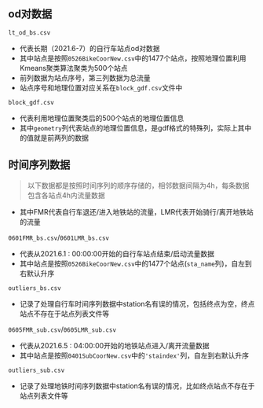 
## od对数据

`lt_od_bs.csv`
- 代表长期（2021.6-7）的自行车站点od对数据
- 其中站点是按照`0526BikeCoorNew.csv`中的1477个站点，按照地理位置利用Kmeans聚类算法聚类为500个站点
- 前列数据为站点序号，第三列数据为总流量
- 站点序号和地理位置对应关系在`block_gdf.csv`文件中

`block_gdf.csv`
- 代表利用地理位置聚类后的500个站点的地理位置信息
- 其中`geometry`列代表站点的地理位置信息，是gdf格式的特殊列，实际上其中的值就是前两列的数据

## 时间序列数据
> 以下数据都是按照时间序列的顺序存储的，相邻数据间隔为4h，每条数据包含各站点4h内流量数据 
- 其中FMR代表自行车退还/进入地铁站的流量，LMR代表开始骑行/离开地铁站的流量

`0601FMR_bs.csv`/`0601LMR_bs.csv`
- 代表从2021.6.1 : 00:00:00开始的自行车站点结束/启动流量数据
- 其中站点是按照`0526BikeCoorNew.csv`中的1477个站点(`sta_name`列)，自左到右默认升序


`outliers_bs.csv`
- 记录了处理自行车时间序列数据中station名有误的情况，包括终点为空，终点站点不存在于站点列表文件等

`0605FMR_sub.csv`/`0605LMR_sub.csv`
- 代表从2021.6.5 : 04:00:00开始的地铁站点进入/离开流量数据
- 其中站点是按照`0401SubCoorNew.csv`中的`'staindex'`列，自左到右默认升序

`outliers_sub.csv`
- 记录了处理地铁时间序列数据中station名有误的情况，比如终点站点不存在于站点列表文件等


